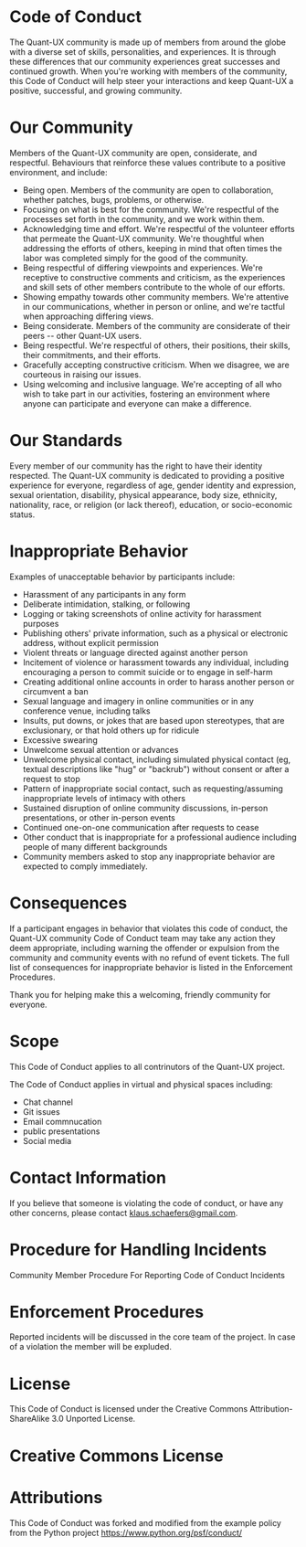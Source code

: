 # Code of Conduct
The Quant-UX community is made up of members from around the globe with a diverse set of skills, personalities, and experiences. It is through these differences that our community experiences great successes and continued growth. When you're working with members of the community, this Code of Conduct will help steer your interactions and keep Quant-UX a positive, successful, and growing community.

# Our Community
Members of the Quant-UX community are open, considerate, and respectful. Behaviours that reinforce these values contribute to a positive environment, and include:

- Being open. Members of the community are open to collaboration, whether patches, bugs, problems, or otherwise.
- Focusing on what is best for the community. We're respectful of the processes set forth in the community, and we work within them.
- Acknowledging time and effort. We're respectful of the volunteer efforts that permeate the Quant-UX community. We're thoughtful when addressing the efforts of others, keeping in mind that often times the labor was completed simply for the good of the community.
- Being respectful of differing viewpoints and experiences. We're receptive to constructive comments and criticism, as the experiences and skill sets of other members contribute to the whole of our efforts.
- Showing empathy towards other community members. We're attentive in our communications, whether in person or online, and we're tactful when approaching differing views.
- Being considerate. Members of the community are considerate of their peers -- other Quant-UX users.
- Being respectful. We're respectful of others, their positions, their skills, their commitments, and their efforts.
- Gracefully accepting constructive criticism. When we disagree, we are courteous in raising our issues.
- Using welcoming and inclusive language. We're accepting of all who wish to take part in our activities, fostering an environment where anyone can participate and everyone can make a difference.

# Our Standards
Every member of our community has the right to have their identity respected. The Quant-UX community is dedicated to providing a positive experience for everyone, regardless of age, gender identity and expression, sexual orientation, disability, physical appearance, body size, ethnicity, nationality, race, or religion (or lack thereof), education, or socio-economic status.

# Inappropriate Behavior
Examples of unacceptable behavior by participants include:

- Harassment of any participants in any form
- Deliberate intimidation, stalking, or following
- Logging or taking screenshots of online activity for harassment purposes
- Publishing others' private information, such as a physical or electronic address, without explicit permission
- Violent threats or language directed against another person
- Incitement of violence or harassment towards any individual, including encouraging a person to commit suicide or to engage in self-harm
- Creating additional online accounts in order to harass another person or circumvent a ban
- Sexual language and imagery in online communities or in any conference venue, including talks
- Insults, put downs, or jokes that are based upon stereotypes, that are exclusionary, or that hold others up for ridicule
- Excessive swearing
- Unwelcome sexual attention or advances
- Unwelcome physical contact, including simulated physical contact (eg, textual descriptions like "hug" or "backrub") without consent or after a request to stop
- Pattern of inappropriate social contact, such as requesting/assuming inappropriate levels of intimacy with others
- Sustained disruption of online community discussions, in-person presentations, or other in-person events
- Continued one-on-one communication after requests to cease
- Other conduct that is inappropriate for a professional audience including people of many different backgrounds
- Community members asked to stop any inappropriate behavior are expected to comply immediately.


# Consequences
If a participant engages in behavior that violates this code of conduct, the Quant-UX community Code of Conduct team may take any action they deem appropriate, including warning the offender or expulsion from the community and community events with no refund of event tickets. The full list of consequences for inappropriate behavior is listed in the Enforcement Procedures.

Thank you for helping make this a welcoming, friendly community for everyone.

# Scope
This Code of Conduct applies to all contrinutors of the Quant-UX project.


The Code of Conduct applies in virtual and physical spaces including: 

- Chat channel
- Git issues
- Email commnucation
- public presentations
- Social media


# Contact Information
If you believe that someone is violating the code of conduct, or have any other concerns, please contact klaus.schaefers@gmail.com.

# Procedure for Handling Incidents
Community Member Procedure For Reporting Code of Conduct Incidents

# Enforcement Procedures
Reported incidents will be discussed in the core team of the project. In case of a violation the member will be expluded. 

# License
This Code of Conduct is licensed under the Creative Commons Attribution-ShareAlike 3.0 Unported License.

# Creative Commons License

# Attributions
This Code of Conduct was forked and modified from the example policy from the Python project https://www.python.org/psf/conduct/